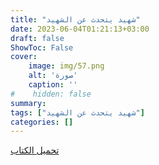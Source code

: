 ```yaml
---
title: "شهيد يتحدث عن الشهيد"
date: 2023-06-04T01:21:13+03:00
draft: false
ShowToc: False
cover:
    image: img/57.png
    alt: 'صورة'
    caption: ''
#    hidden: false
summary: 
tags: ["شهيد يتحدث عن الشهيد"]
categories: []
---
```

[تحميل الكتاب](./../../books/57.pdf)

